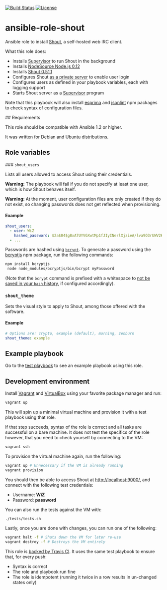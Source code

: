 [![Build Status](https://travis-ci.org/astorije/ansible-role-shout.svg?branch=master)](https://travis-ci.org/astorije/ansible-role-shout)
[![License](https://img.shields.io/badge/license-MIT-blue.svg)](LICENSE)

# ansible-role-shout

Ansible role to install [Shout](http://shout-irc.com/), a self-hosted web IRC
client.

What this role does:

- Installs [Supervisor](http://supervisord.org/) to run Shout in the background
- Installs [NodeSource Node.js 0.12](https://nodesource.com/blog/nodejs-v012-iojs-and-the-nodesource-linux-repositories)
- Installs [Shout 0.51.1](https://github.com/erming/shout/blob/master/CHANGELOG.md#0511--2015-04-29)
- Configures Shout [as a private server](http://shout-irc.com/docs/server/configuration.html#public) to enable user login
- Configures users as defined in your playbook variables, each with logging support
- Starts Shout server as a [Supervisor](http://supervisord.org/) program

Note that this playbook will also install
[esprima](https://www.npmjs.com/package/esprima) and
[jsonlint](https://www.npmjs.com/package/jsonlint) npm packages to check syntax
of configuration files.

## Requirements

This role should be compatible with Ansible 1.2 or higher.

It was written for Debian and Ubuntu distributions.

## Role variables

### `shout_users`

Lists all users allowed to access Shout using their credentials.

**Warning:** The playbook will fail if you do not specify at least one user,
which is how Shout behaves itself.

**Warning:** At the moment, user configuration files are only created if they do
not exist, so changing passwords does not get reflected when provisioning.

#### Example

```yaml
shout_users:
  - user: WiZ
    hashed_password: $2a$04$g8xA7UYVGXwtMp1fJIyINerlXjzieA/lva9O3rUWV2KEpLTjhdVD6 # "password"
  - ...
```

Passwords are hashed using [`bcrypt`](https://en.wikipedia.org/wiki/Bcrypt). To
generate a password using the [bcryptjs](https://www.npmjs.com/package/bcryptjs)
npm package, run the following commands:

```bash
npm install bcryptjs
 node node_modules/bcryptjs/bin/bcrypt myPassword
```

(Note that the `bcrypt` command is prefixed with a whitespace to
[not be saved in your `bash` history](http://askubuntu.com/a/15929/166928),
if configured accordingly).

### `shout_theme`

Sets the visual style to apply to Shout, among those offered with the software.

#### Example

```yaml
# Options are: crypto, example (default), morning, zenburn
shout_theme: example
```

## Example playbook

Go to the [test playbook](tests/test.yml) to see an example playbook using this
role.

## Development environment

Install [Vagrant](https://www.vagrantup.com/) and
[VirtualBox](https://www.virtualbox.org/) using your favorite package manager
and run:

```bash
vagrant up
```

This will spin up a minimal virtual machine and provision it with a test
playbook using that role.

If that step succeeds, syntax of the role is correct and all tasks are
successful on a bare machine. It does not test the specifics of the role
however, that you need to check yourself by connecting to the VM:

```bash
vagrant ssh
```

To provision the virtual machine again, run the following:

```bash
vagrant up # Unnecessary if the VM is already running
vagrant provision
```

You should then be able to access Shout at <http://localhost:9000/>, and connect
with the following test credentials:
  - Username: **WiZ**
  - Password: **password**

You can also run the tests against the VM with:

```bash
./tests/tests.sh
```

Lastly, once you are done with changes, you can run one of the following:

```bash
vagrant halt -f # Shuts down the VM for later re-use
vagrant destroy -f # Destroys the VM entirely
```

This role is
[backed by Travis CI](https://travis-ci.org/astorije/ansible-role-shout).
It uses the same test playbook to ensure that, for every push:

- Syntax is correct
- The role and playbook run fine
- The role is idempotent (running it twice in a row results in un-changed states
  only)
